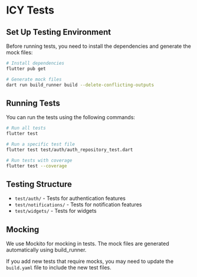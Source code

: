 # ICY Tests

## Set Up Testing Environment

Before running tests, you need to install the dependencies and generate the mock files:

```bash
# Install dependencies
flutter pub get

# Generate mock files
dart run build_runner build --delete-conflicting-outputs
```

## Running Tests

You can run the tests using the following commands:

```bash
# Run all tests
flutter test

# Run a specific test file
flutter test test/auth/auth_repository_test.dart

# Run tests with coverage
flutter test --coverage
```

## Testing Structure

- `test/auth/` - Tests for authentication features
- `test/notifications/` - Tests for notification features
- `test/widgets/` - Tests for widgets

## Mocking

We use Mockito for mocking in tests. The mock files are generated automatically using build_runner.

If you add new tests that require mocks, you may need to update the `build.yaml` file to include the new test files.
